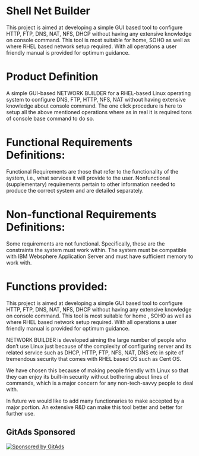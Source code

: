 # Shell Net Builder
This project is aimed at developing a simple GUI based tool to configure HTTP, FTP, DNS, NAT, NFS, DHCP without having any extensive knowledge on console command. This tool is most suitable for home, SOHO as well as where RHEL based network setup required. With all operations a user friendly manual is provided for optimum guidance.

# Product Definition
A simple GUI-based NETWORK BUILDER for a RHEL-based Linux operating system to configure DNS, FTP, HTTP, NFS, NAT without having extensive knowledge about console command. The one click procedure is here to setup all the above mentioned operations where as in real it is required tons of console base command to do so.

# Functional Requirements Definitions:
Functional Requirements are those that refer to the functionality of the system, i.e., what services it will provide to the user. Nonfunctional (supplementary) requirements pertain to other information needed to produce the correct system and are detailed separately.

# Non-functional Requirements Definitions:
Some requirements are not functional. Specifically, these are the constraints the system must work within. The system must be compatible with IBM Websphere Application Server and must have sufficient memory to work with.

# Functions provided:
This project is aimed at developing a simple GUI based tool to configure HTTP, FTP, DNS, NAT, NFS, DHCP without having any extensive knowledge on console command. This tool is most suitable for home , SOHO as well as where RHEL based network setup required. With all operations a user friendly manual is provided for optimum guidance.

NETWORK BUILDER is developed aiming the large number of people who don’t use Linux just because of the complexity of configuring server and its related service such as DHCP, HTTP, FTP, NFS, NAT, DNS etc in spite of tremendous security that comes with RHEL based OS such as Cent OS.

We have chosen this because of making people friendly with Linux so that they can enjoy its built-in security without bothering about lines of commands, which is a major concern for any non-tech-savvy people to deal with.

In future we would like to add many functionaries to make accepted by a major portion. An extensive R&D can make this tool better and better for further use. 

## GitAds Sponsored
[![Sponsored by GitAds](https://gitads.dev/v1/ad-serve?source=arnabnandy7/shellnetbuilder@github)](https://gitads.dev/v1/ad-track?source=arnabnandy7/shellnetbuilder@github)


